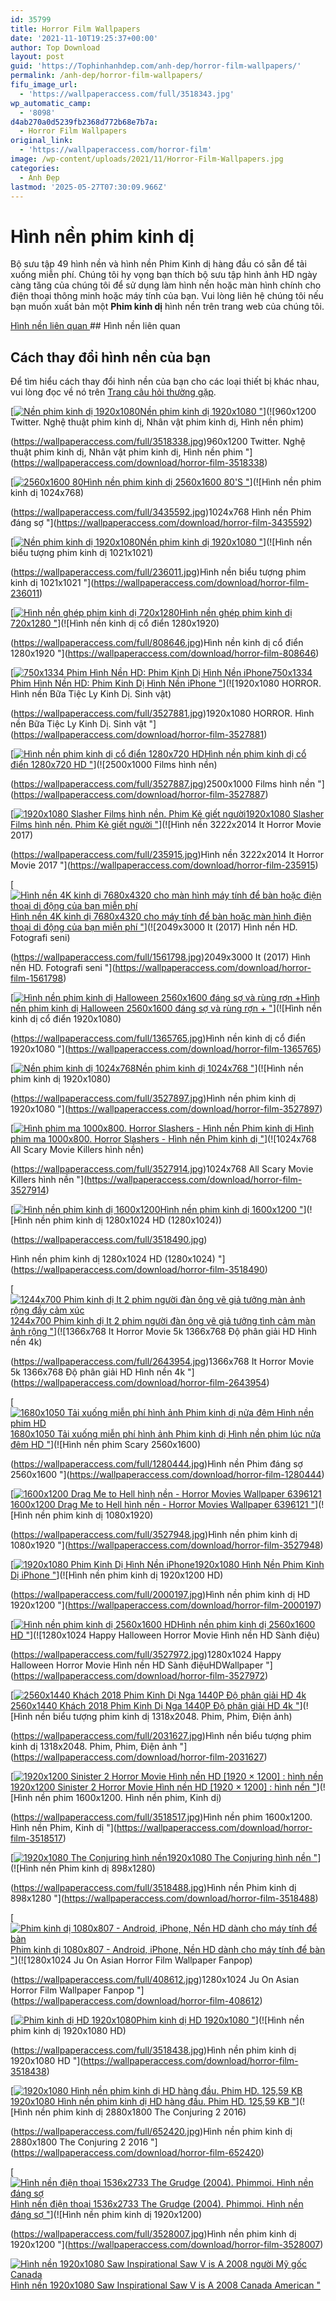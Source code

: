 ```yaml
---
id: 35799
title: Horror Film Wallpapers
date: '2021-11-10T19:25:37+00:00'
author: Top Download
layout: post
guid: 'https://Tophinhanhdep.com/anh-dep/horror-film-wallpapers/'
permalink: /anh-dep/horror-film-wallpapers/
fifu_image_url:
  - 'https://wallpaperaccess.com/full/3518343.jpg'
wp_automatic_camp:
  - '8098'
d4ab270a0d5239fb2368d772b68e7b7a:
  - Horror Film Wallpapers
original_link:
  - 'https://wallpaperaccess.com/horror-film'
image: /wp-content/uploads/2021/11/Horror-Film-Wallpapers.jpg
categories:
  - Ảnh Đẹp
lastmod: '2025-05-27T07:30:09.966Z'
---
```

# Hình nền phim kinh dị

Bộ sưu tập 49 hình nền và hình nền Phim Kinh dị hàng đầu có sẵn để tải xuống miễn phí. Chúng tôi hy vọng bạn thích bộ sưu tập hình ảnh HD ngày càng tăng của chúng tôi để sử dụng làm hình nền hoặc màn hình chính cho điện thoại thông minh hoặc máy tính của bạn. Vui lòng liên hệ chúng tôi nếu bạn muốn xuất bản một **Phim kinh dị** hình nền trên trang web của chúng tôi.

[Hình nền liên quan ](#related) ## Hình nền liên quan

## Cách thay đổi hình nền của bạn

Để tìm hiểu cách thay đổi hình nền của bạn cho các loại thiết bị khác nhau, vui lòng đọc về nó trên [Trang câu hỏi thường gặp](https://tophinhanhdep.com/faq/).

  
[[![Nền phim kinh dị 1920x1080](https://wallpaperaccess.com/full/3518343.jpg)Nền phim kinh dị 1920x1080 "](https://wallpaperaccess.com/download/horror-film-3518343)](![960x1200 Twitter.  Nghệ thuật phim kinh dị, Nhân vật phim kinh dị, Hình nền phim)

(https://wallpaperaccess.com/full/3518338.jpg)960x1200 Twitter. Nghệ thuật phim kinh dị, Nhân vật phim kinh dị, Hình nền phim "](https://wallpaperaccess.com/download/horror-film-3518338)

[[![2560x1600 80](https://wallpaperaccess.com/full/3518345.jpg)Hình nền phim kinh dị 2560x1600 80'S "](https://wallpaperaccess.com/download/horror-film-3518345)](![Hình nền phim kinh dị 1024x768)

(https://wallpaperaccess.com/full/3435592.jpg)1024x768 Hình nền Phim đáng sợ "](https://wallpaperaccess.com/download/horror-film-3435592)

[[![Nền phim kinh dị 1920x1080](https://wallpaperaccess.com/full/3435671.jpg)Nền phim kinh dị 1920x1080 "](https://wallpaperaccess.com/download/horror-film-3435671)](![Hình nền biểu tượng phim kinh dị 1021x1021)

(https://wallpaperaccess.com/full/236011.jpg)Hình nền biểu tượng phim kinh dị 1021x1021 "](https://wallpaperaccess.com/download/horror-film-236011)

[[![Hình nền ghép phim kinh dị 720x1280](https://wallpaperaccess.com/full/3527879.jpg)Hình nền ghép phim kinh dị 720x1280 "](https://wallpaperaccess.com/download/horror-film-3527879)](![Hình nền kinh dị cổ điển 1280x1920)

(https://wallpaperaccess.com/full/808646.jpg)Hình nền kinh dị cổ điển 1280x1920 "](https://wallpaperaccess.com/download/horror-film-808646)

[[![750x1334 Phim Hình Nền HD: Phim Kinh Dị Hình Nền iPhone](https://wallpaperaccess.com/full/1159887.jpg)750x1334 Phim Hình Nền HD: Phim Kinh Dị Hình Nền iPhone "](https://wallpaperaccess.com/download/horror-film-1159887)](![1920x1080 HORROR.  Hình nền Bữa Tiệc Ly Kinh Dị.  Sinh vật)

(https://wallpaperaccess.com/full/3527881.jpg)1920x1080 HORROR. Hình nền Bữa Tiệc Ly Kinh Dị. Sinh vật "](https://wallpaperaccess.com/download/horror-film-3527881)

[[![Hình nền phim kinh dị cổ điển 1280x720 HD](https://wallpaperaccess.com/full/3518422.jpg)Hình nền phim kinh dị cổ điển 1280x720 HD "](https://wallpaperaccess.com/download/horror-film-3518422)](![2500x1000 Films hình nền)

(https://wallpaperaccess.com/full/3527887.jpg)2500x1000 Films hình nền "](https://wallpaperaccess.com/download/horror-film-3527887)

[[![1920x1080 Slasher Films hình nền.  Phim Kẻ giết người](https://wallpaperaccess.com/full/2000222.jpg)1920x1080 Slasher Films hình nền. Phim Kẻ giết người "](https://wallpaperaccess.com/download/horror-film-2000222)](![Hình nền 3222x2014 It Horror Movie 2017)

(https://wallpaperaccess.com/full/235915.jpg)Hình nền 3222x2014 It Horror Movie 2017 "](https://wallpaperaccess.com/download/horror-film-235915)

[[![Hình nền 4K kinh dị 7680x4320 cho màn hình máy tính để bàn hoặc điện thoại di động của bạn miễn phí](https://wallpaperaccess.com/full/1280578.jpg)Hình nền 4K kinh dị 7680x4320 cho máy tính để bàn hoặc màn hình điện thoại di động của bạn miễn phí "](https://wallpaperaccess.com/download/horror-film-1280578)](![2049x3000 It (2017) Hình nền HD.  Fotografi seni)

(https://wallpaperaccess.com/full/1561798.jpg)2049x3000 It (2017) Hình nền HD. Fotografi seni "](https://wallpaperaccess.com/download/horror-film-1561798)

[[![Hình nền phim kinh dị Halloween 2560x1600 đáng sợ và rùng rợn +](https://wallpaperaccess.com/full/865792.jpg)Hình nền phim kinh dị Halloween 2560x1600 đáng sợ và rùng rợn + "](https://wallpaperaccess.com/download/horror-film-865792)](![Hình nền kinh dị cổ điển 1920x1080)

(https://wallpaperaccess.com/full/1365765.jpg)Hình nền kinh dị cổ điển 1920x1080 "](https://wallpaperaccess.com/download/horror-film-1365765)

[[![Nền phim kinh dị 1024x768](https://wallpaperaccess.com/full/1365590.jpg)Nền phim kinh dị 1024x768 "](https://wallpaperaccess.com/download/horror-film-1365590)](![Hình nền phim kinh dị 1920x1080)

(https://wallpaperaccess.com/full/3527897.jpg)Hình nền phim kinh dị 1920x1080 "](https://wallpaperaccess.com/download/horror-film-3527897)

[[![Hình phim ma 1000x800.  Horror Slashers - Hình nền Phim kinh dị](https://wallpaperaccess.com/full/235965.jpg) Hình phim ma 1000x800. Horror Slashers - Hình nền Phim kinh dị "](https://wallpaperaccess.com/download/horror-film-235965)](![1024x768 All Scary Movie Killers hình nền)

(https://wallpaperaccess.com/full/3527914.jpg)1024x768 All Scary Movie Killers hình nền "](https://wallpaperaccess.com/download/horror-film-3527914)

[[![Hình nền phim kinh dị 1600x1200](https://wallpaperaccess.com/full/3518474.jpg)Hình nền phim kinh dị 1600x1200 "](https://wallpaperaccess.com/download/horror-film-3518474)](![Hình nền phim kinh dị 1280x1024 HD (1280x1024))

(https://wallpaperaccess.com/full/3518490.jpg)

Hình nền phim kinh dị 1280x1024 HD (1280x1024) "](https://wallpaperaccess.com/download/horror-film-3518490)

[[![1244x700 Phim kinh dị It 2 ​​phim người đàn ông vẽ giả tưởng màn ảnh rộng đầy cảm xúc](https://wallpaperaccess.com/full/3518421.jpg)1244x700 Phim kinh dị It 2 ​​phim người đàn ông vẽ giả tưởng tình cảm màn ảnh rộng "](https://wallpaperaccess.com/download/horror-film-3518421)](![1366x768 It Horror Movie 5k 1366x768 Độ phân giải HD Hình nền 4k)

(https://wallpaperaccess.com/full/2643954.jpg)1366x768 It Horror Movie 5k 1366x768 Độ phân giải HD Hình nền 4k "](https://wallpaperaccess.com/download/horror-film-2643954)

[[![1680x1050 Tải xuống miễn phí hình ảnh Phim kinh dị nửa đêm Hình nền phim HD](https://wallpaperaccess.com/full/3527919.jpg)1680x1050 Tải xuống miễn phí hình ảnh Phim kinh dị Hình nền phim lúc nửa đêm HD "](https://wallpaperaccess.com/download/horror-film-3527919)](![Hình nền phim Scary 2560x1600)

(https://wallpaperaccess.com/full/1280444.jpg)Hình nền Phim đáng sợ 2560x1600 "](https://wallpaperaccess.com/download/horror-film-1280444)

[[![1600x1200 Drag Me to Hell hình nền - Horror Movies Wallpaper 6396121](https://wallpaperaccess.com/full/3527947.jpg)1600x1200 Drag Me to Hell hình nền - Horror Movies Wallpaper 6396121 "](https://wallpaperaccess.com/download/horror-film-3527947)](![Hình nền phim kinh dị 1080x1920)

(https://wallpaperaccess.com/full/3527948.jpg)Hình nền phim kinh dị 1080x1920 "](https://wallpaperaccess.com/download/horror-film-3527948)

[[![1920x1080 Phim Kinh Dị Hình Nền iPhone](https://wallpaperaccess.com/full/3527952.jpg)1920x1080 Hình Nền Phim Kinh Dị iPhone "](https://wallpaperaccess.com/download/horror-film-3527952)](![Hình nền phim kinh dị 1920x1200 HD)

(https://wallpaperaccess.com/full/2000197.jpg)Hình nền phim kinh dị HD 1920x1200 "](https://wallpaperaccess.com/download/horror-film-2000197)

[[![Hình nền phim kinh dị 2560x1600 HD](https://wallpaperaccess.com/full/3527958.jpg)Hình nền phim kinh dị 2560x1600 HD "](https://wallpaperaccess.com/download/horror-film-3527958)](![1280x1024 Happy Halloween Horror Movie Hình nền HD Sành điệu)

(https://wallpaperaccess.com/full/3527972.jpg)1280x1024 Happy Halloween Horror Movie Hình nền HD Sành điệuHDWallpaper "](https://wallpaperaccess.com/download/horror-film-3527972)

[[![2560x1440 Khách 2018 Phim Kinh Dị Nga 1440P Độ phân giải HD 4k](https://wallpaperaccess.com/full/3527975.jpg)2560x1440 Khách 2018 Phim Kinh Dị Nga 1440P Độ phân giải HD 4k "](https://wallpaperaccess.com/download/horror-film-3527975)](![Hình nền biểu tượng phim kinh dị 1318x2048.  Phim, Phim, Điện ảnh)

(https://wallpaperaccess.com/full/2031627.jpg)Hình nền biểu tượng phim kinh dị 1318x2048. Phim, Phim, Điện ảnh "](https://wallpaperaccess.com/download/horror-film-2031627)

[[![1920x1200 Sinister 2 Horror Movie Hình nền HD [1920 × 1200] : hình nền](https://wallpaperaccess.com/full/3527979.jpg)1920x1200 Sinister 2 Horror Movie Hình nền HD \[1920 × 1200\] : hình nền "](https://wallpaperaccess.com/download/horror-film-3527979)](![Hình nền phim 1600x1200.  Hình nền phim, Kinh dị)

(https://wallpaperaccess.com/full/3518517.jpg)Hình nền phim 1600x1200. Hình nền Phim, Kinh dị "](https://wallpaperaccess.com/download/horror-film-3518517)

[[![1920x1080 The Conjuring hình nền](https://wallpaperaccess.com/full/3527983.jpg)1920x1080 The Conjuring hình nền "](https://wallpaperaccess.com/download/horror-film-3527983)](![Hình nền Phim kinh dị 898x1280)

(https://wallpaperaccess.com/full/3518488.jpg)Hình nền Phim kinh dị 898x1280 "](https://wallpaperaccess.com/download/horror-film-3518488)

[[![Phim kinh dị 1080x807 - Android, iPhone, Nền HD dành cho máy tính để bàn](https://wallpaperaccess.com/full/3527991.jpg)Phim kinh dị 1080x807 - Android, iPhone, Nền HD dành cho máy tính để bàn "](https://wallpaperaccess.com/download/horror-film-3527991)](![1280x1024 Ju On Asian Horror Film Wallpaper Fanpop)

(https://wallpaperaccess.com/full/408612.jpg)1280x1024 Ju On Asian Horror Film Wallpaper Fanpop "](https://wallpaperaccess.com/download/horror-film-408612)

[[![Phim kinh dị HD 1920x1080](https://wallpaperaccess.com/full/3518601.jpg)Phim kinh dị HD 1920x1080 "](https://wallpaperaccess.com/download/horror-film-3518601)](![Hình nền phim kinh dị 1920x1080 HD)

(https://wallpaperaccess.com/full/3518438.jpg)Hình nền phim kinh dị 1920x1080 HD "](https://wallpaperaccess.com/download/horror-film-3518438)

[[![1920x1080 Hình nền phim kinh dị HD hàng đầu.  Phim HD.  125,59 KB](https://wallpaperaccess.com/full/3518434.jpg)1920x1080 Hình nền phim kinh dị HD hàng đầu. Phim HD. 125,59 KB "](https://wallpaperaccess.com/download/horror-film-3518434)](![Hình nền phim kinh dị 2880x1800 The Conjuring 2 2016)

(https://wallpaperaccess.com/full/652420.jpg)Hình nền phim kinh dị 2880x1800 The Conjuring 2 2016 "](https://wallpaperaccess.com/download/horror-film-652420)

[[![Hình nền điện thoại 1536x2733 The Grudge (2004).  Phimmoi.  Hình nền đáng sợ](https://wallpaperaccess.com/full/1365594.jpg)Hình nền điện thoại 1536x2733 The Grudge (2004). Phimmoi. Hình nền đáng sợ "](https://wallpaperaccess.com/download/horror-film-1365594)](![Hình nền phim kinh dị 1920x1200)

(https://wallpaperaccess.com/full/3528007.jpg)Hình nền phim kinh dị 1920x1200 "](https://wallpaperaccess.com/download/horror-film-3528007)

[![Hình nền 1920x1080 Saw Inspirational Saw V is A 2008 người Mỹ gốc Canada](https://wallpaperaccess.com/full/2905204.jpg)Hình nền 1920x1080 Saw Inspirational Saw V is A 2008 Canada American "](https://wallpaperaccess.com/download/horror-film-2905204)
